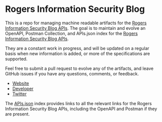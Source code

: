 # Rogers Information Security BlogThis is a repo for managing machine readable artifacts for the [Rogers Information Security Blog APIs](https://www.infosecblog.org/). The goal is to maintain and evolve an OpenAPI, Postman Collection, and APIs.json index for the [Rogers Information Security Blog APIs](https://www.infosecblog.org/).They are a constant work in progress, and will be updated on a regular basis when new information is added, or more of the specifications are supported.Feel free to submit a pull request to evolve any of the artifacts, and leave GitHub issues if you have any questions, comments, or feedback.- [Website](https://www.infosecblog.org/)- [Developer](https://www.infosecblog.org/)- [Twitter](https://twitter.com/infosectweet)The [APIs.json](https://github.com/api-evangelist/rogers-information-security-blog/blob/master/apis.json) index provides links to all the relevant links for the Rogers Information Security Blog APIs, including the OpenAPI and Postman if they are present.